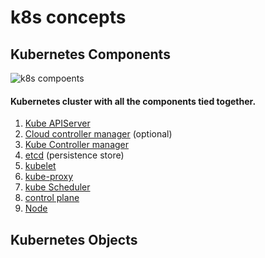 # k8s concepts

## Kubernetes Components

![k8s compoents](https://d33wubrfki0l68.cloudfront.net/2475489eaf20163ec0f54ddc1d92aa8d4c87c96b/e7c81/images/docs/components-of-kubernetes.svg)

#### Kubernetes cluster with all the components tied together.

1. [Kube APIServer](https://kubernetes.io/docs/concepts/overview/components/#kube-apiserver)
2. [Cloud controller manager](https://kubernetes.io/docs/concepts/overview/components/#cloud-controller-manager) (optional)
3. [Kube Controller manager](https://kubernetes.io/docs/concepts/overview/components/#kube-controller-manager)
4. [etcd](https://kubernetes.io/docs/concepts/overview/components/#etcd) (persistence store)
5. [kubelet](https://kubernetes.io/docs/concepts/overview/components/#kubelet)
6. [kube-proxy](https://kubernetes.io/docs/concepts/overview/components/#kube-proxy)
7. [kube Scheduler](https://kubernetes.io/docs/concepts/overview/components/#kube-scheduler)
8. [control plane](https://kubernetes.io/docs/concepts/overview/components/#control-plane-components)
9. [Node](https://kubernetes.io/docs/concepts/overview/components/#node-components)



## Kubernetes Objects